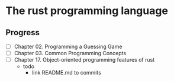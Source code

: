 # The rust programming language

## Progress 
- [ ] Chapter 02. Programming a Guessing Game
- [ ] Chapter 03. Common Programming Concepts  
- [ ] Chapter 17. Object-oriented programming features of rust
    - todo
      - link README.md to commits